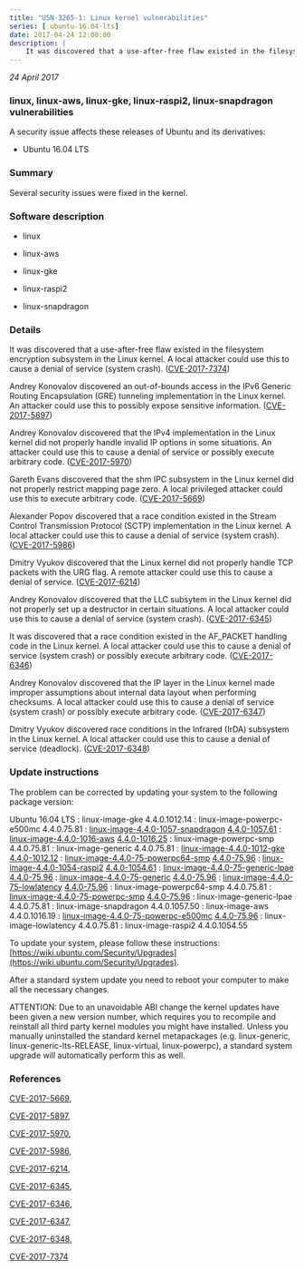 ```yaml
---
title: "USN-3265-1: Linux kernel vulnerabilities"
series: [ ubuntu-16.04-lts]
date: 2017-04-24 12:00:00
description: |
    It was discovered that a use-after-free flaw existed in the filesystem encryption subsystem in the Linux kernel. A local attacker could use this to cause a denial of service (system crash). ([CVE-2017-7374](http://people.ubuntu.com/~ubuntu-security/cve/CVE-2017-7374))
--- 
```

 
 

*24 April 2017*

### linux, linux-aws, linux-gke, linux-raspi2, linux-snapdragon vulnerabilities

A security issue affects these releases of Ubuntu and its derivatives:

* Ubuntu 16.04 LTS

### Summary

Several security issues were fixed in the kernel. 

### Software description

* linux 

* linux-aws 

* linux-gke 

* linux-raspi2 

* linux-snapdragon 

### Details

It was discovered that a use-after-free flaw existed in the filesystem encryption subsystem in the Linux kernel. A local attacker could use this to cause a denial of service (system crash). ([CVE-2017-7374](http://people.ubuntu.com/~ubuntu-security/cve/CVE-2017-7374))

Andrey Konovalov discovered an out-of-bounds access in the IPv6 Generic Routing Encapsulation (GRE) tunneling implementation in the Linux kernel. An attacker could use this to possibly expose sensitive information. ([CVE-2017-5897](http://people.ubuntu.com/~ubuntu-security/cve/CVE-2017-5897))

Andrey Konovalov discovered that the IPv4 implementation in the Linux kernel did not properly handle invalid IP options in some situations. An attacker could use this to cause a denial of service or possibly execute arbitrary code. ([CVE-2017-5970](http://people.ubuntu.com/~ubuntu-security/cve/CVE-2017-5970))

Gareth Evans discovered that the shm IPC subsystem in the Linux kernel did not properly restrict mapping page zero. A local privileged attacker could use this to execute arbitrary code. ([CVE-2017-5669](http://people.ubuntu.com/~ubuntu-security/cve/CVE-2017-5669))

Alexander Popov discovered that a race condition existed in the Stream Control Transmission Protocol (SCTP) implementation in the Linux kernel. A local attacker could use this to cause a denial of service (system crash). ([CVE-2017-5986](http://people.ubuntu.com/~ubuntu-security/cve/CVE-2017-5986))

Dmitry Vyukov discovered that the Linux kernel did not properly handle TCP packets with the URG flag. A remote attacker could use this to cause a denial of service. ([CVE-2017-6214](http://people.ubuntu.com/~ubuntu-security/cve/CVE-2017-6214))

Andrey Konovalov discovered that the LLC subsytem in the Linux kernel did not properly set up a destructor in certain situations. A local attacker could use this to cause a denial of service (system crash). ([CVE-2017-6345](http://people.ubuntu.com/~ubuntu-security/cve/CVE-2017-6345))

It was discovered that a race condition existed in the AF_PACKET handling code in the Linux kernel. A local attacker could use this to cause a denial of service (system crash) or possibly execute arbitrary code. ([CVE-2017-6346](http://people.ubuntu.com/~ubuntu-security/cve/CVE-2017-6346))

Andrey Konovalov discovered that the IP layer in the Linux kernel made improper assumptions about internal data layout when performing checksums. A local attacker could use this to cause a denial of service (system crash) or possibly execute arbitrary code. ([CVE-2017-6347](http://people.ubuntu.com/~ubuntu-security/cve/CVE-2017-6347))

Dmitry Vyukov discovered race conditions in the Infrared (IrDA) subsystem in the Linux kernel. A local attacker could use this to cause a denial of service (deadlock). ([CVE-2017-6348](http://people.ubuntu.com/~ubuntu-security/cve/CVE-2017-6348)) 

### Update instructions

The problem can be corrected by updating your system to the following package version:

Ubuntu 16.04 LTS
 : linux-image-gke <span>4.4.0.1012.14</span>
 : linux-image-powerpc-e500mc <span>4.4.0.75.81</span>
 : [linux-image-4.4.0-1057-snapdragon](https://launchpad.net/ubuntu/+source/linux-snapdragon) <span> [4.4.0-1057.61](https://launchpad.net/ubuntu/+source/linux-snapdragon/4.4.0-1057.61) </span> 
 : [linux-image-4.4.0-1016-aws](https://launchpad.net/ubuntu/+source/linux-aws) <span> [4.4.0-1016.25](https://launchpad.net/ubuntu/+source/linux-aws/4.4.0-1016.25) </span> 
 : linux-image-powerpc-smp <span>4.4.0.75.81</span>
 : linux-image-generic <span>4.4.0.75.81</span>
 : [linux-image-4.4.0-1012-gke](https://launchpad.net/ubuntu/+source/linux-gke) <span> [4.4.0-1012.12](https://launchpad.net/ubuntu/+source/linux-gke/4.4.0-1012.12) </span> 
 : [linux-image-4.4.0-75-powerpc64-smp](https://launchpad.net/ubuntu/+source/linux) <span> [4.4.0-75.96](https://launchpad.net/ubuntu/+source/linux/4.4.0-75.96) </span> 
 : [linux-image-4.4.0-1054-raspi2](https://launchpad.net/ubuntu/+source/linux-raspi2) <span> [4.4.0-1054.61](https://launchpad.net/ubuntu/+source/linux-raspi2/4.4.0-1054.61) </span> 
 : [linux-image-4.4.0-75-generic-lpae](https://launchpad.net/ubuntu/+source/linux) <span> [4.4.0-75.96](https://launchpad.net/ubuntu/+source/linux/4.4.0-75.96) </span> 
 : [linux-image-4.4.0-75-generic](https://launchpad.net/ubuntu/+source/linux) <span> [4.4.0-75.96](https://launchpad.net/ubuntu/+source/linux/4.4.0-75.96) </span> 
 : [linux-image-4.4.0-75-lowlatency](https://launchpad.net/ubuntu/+source/linux) <span> [4.4.0-75.96](https://launchpad.net/ubuntu/+source/linux/4.4.0-75.96) </span> 
 : linux-image-powerpc64-smp <span>4.4.0.75.81</span>
 : [linux-image-4.4.0-75-powerpc-smp](https://launchpad.net/ubuntu/+source/linux) <span> [4.4.0-75.96](https://launchpad.net/ubuntu/+source/linux/4.4.0-75.96) </span> 
 : linux-image-generic-lpae <span>4.4.0.75.81</span>
 : linux-image-snapdragon <span>4.4.0.1057.50</span>
 : linux-image-aws <span>4.4.0.1016.19</span>
 : [linux-image-4.4.0-75-powerpc-e500mc](https://launchpad.net/ubuntu/+source/linux) <span> [4.4.0-75.96](https://launchpad.net/ubuntu/+source/linux/4.4.0-75.96) </span> 
 : linux-image-lowlatency <span>4.4.0.75.81</span>
 : linux-image-raspi2 <span>4.4.0.1054.55</span>

To update your system, please follow these instructions: [https://wiki.ubuntu.com/Security/Upgrades](https://wiki.ubuntu.com/Security/Upgrades).

After a standard system update you need to reboot your computer to make all the necessary changes.

ATTENTION: Due to an unavoidable ABI change the kernel updates have been given a new version number, which requires you to recompile and reinstall all third party kernel modules you might have installed. Unless you manually uninstalled the standard kernel metapackages (e.g. linux-generic, linux-generic-lts-RELEASE, linux-virtual, linux-powerpc), a standard system upgrade will automatically perform this as well. 

### References

 
 [CVE-2017-5669](http://people.ubuntu.com/~ubuntu-security/cve/CVE-2017-5669), 

 [CVE-2017-5897](http://people.ubuntu.com/~ubuntu-security/cve/CVE-2017-5897), 

 [CVE-2017-5970](http://people.ubuntu.com/~ubuntu-security/cve/CVE-2017-5970), 

 [CVE-2017-5986](http://people.ubuntu.com/~ubuntu-security/cve/CVE-2017-5986), 

 [CVE-2017-6214](http://people.ubuntu.com/~ubuntu-security/cve/CVE-2017-6214), 

 [CVE-2017-6345](http://people.ubuntu.com/~ubuntu-security/cve/CVE-2017-6345), 

 [CVE-2017-6346](http://people.ubuntu.com/~ubuntu-security/cve/CVE-2017-6346), 

 [CVE-2017-6347](http://people.ubuntu.com/~ubuntu-security/cve/CVE-2017-6347), 

 [CVE-2017-6348](http://people.ubuntu.com/~ubuntu-security/cve/CVE-2017-6348), 

 [CVE-2017-7374](http://people.ubuntu.com/~ubuntu-security/cve/CVE-2017-7374)
 

